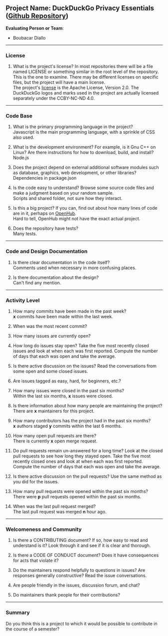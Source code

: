**Project Name**:
DuckDuckGo Privacy Essentials
([Github Repository](https://github.com/duckduckgo/duckduckgo-privacy-extension))
---

**Evaluating Person or Team**:
- Boubacar Diallo

---


### License

1. What is the project's license?
In most repositories there will be a file named LICENSE or something similar in
the root level of the repository. This is the one to examine. There may be
different licenses on specific files, but the project will have a main license. <br> The project's [license](https://github.com/duckduckgo/duckduckgo-privacy-extension/blob/develop/LICENSE) is the Apache License, Version 2.0. The DuckDuckGo logos and marks used in the project are actually licensed separately under the CCBY-NC-ND 4.0.

---

### Code Base


1. What is the primary programming language in the project? <br> Javascript is the main programming language, with a sprinkle of CSS also used.

1. What is the development environment? For example, is it Gnu C++ on Linux? Are there instructions for how to download, build, and install? <br> Node.js

1. Does the project depend on external additional software modules such as database,  graphics, web development, or other libraries? <br> Dependencies in package.json

1. Is the code easy to understand? Browse some source code files and make a judgment based on your random sample. <br>
Scripts and shared folder, not sure how they interact.

1. Is this a big project? If you can, find out about how many lines of code are in it, perhaps on [OpenHub](https://www.openhub.net/). <br> Hard to tell, OpenHub might not have the exact actual project. 

1. Does the repository have tests?<br> Many tests.
---

### Code and Design Documentation
1. Is there clear documentation in the code itself?<br>Comments used when necessary in more confusing places.

1. Is there documentation about the design?<br> Can't find any mention.

---


### Activity Level


1. How many commits have been made in the past week?<br>
<b>x</b> commits have been made within the last week. 

1. When was the most recent commit?<br>


1. How many issues are currently open?<br>

1. How long do issues stay open? 
Take the five most recently closed issues and look at when each was first reported. Compute the number of days that each was open and take the average.<br>


1. Is there active discussion on the issues?
Read the conversations from some open and some closed issues.<br>

1. Are issues tagged as easy, hard, for beginners, etc.?<br>

1. How many issues were closed in the past six months?<br>
Within the last six months, <b>x</b> issues were closed.

1. Is there information about how many people are maintaining the project?<br>There are **x** maintainers for this project.

1. How many contributors has the project had in the past six months?<br>**x** authors staged <b>y</b> commits within the last 6 months.

1. How many open pull requests are there?<br>
There is currently <b>x</b> open merge request.

1. Do pull requests remain un-answered for a long time? Look at the closed pull requests to see how long they stayed open.
Take the five most recently closed ones and look at when each was first reported.
Compute the number of days that each was open and take the average.<br>

1. Is there active discussion on the pull requests? Use the same method as you did for the issues.<br>

1. How many pull requests were opened within the past six months?<br>
There were **p** pull requests opened within the past six months.

1. When was the last  pull request  merged?<br>
The last pull request was merged <b>n</b> hour ago.

---

### Welcomeness and Community

1. Is there a CONTRIBUTING document? If so, how easy to read and understand is it? Look through it and see if it is clear and thorough.<br>


1. Is there a CODE OF CONDUCT document? Does it have consequences for acts that violate it?<br>

1. Do the maintainers respond helpfully to questions in issues? Are responses generally constructive? Read the issue conversations.<br>

1. Are people friendly in the issues, discussion forum, and chat?<br>

1. Do maintainers thank people for their contributions?<br>

---

### Summary
Do you think this is a project to which it would be possible to contribute in the course of a semester?